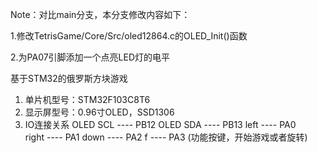 Note：对比main分支，本分支修改内容如下：

1.修改TetrisGame/Core/Src/oled12864.c的OLED_Init()函数

2.为PA07引脚添加一个点亮LED灯的电平


基于STM32的俄罗斯方块游戏

1. 单片机型号：STM32F103C8T6
2. 显示屏型号：0.96寸OLED，SSD1306
3. IO连接关系
OLED SCL  ----  PB12
OLED SDA  ----  PB13
left      ----  PA0   
right     ----  PA1
down      ----  PA2
f         ----  PA3  (功能按键，开始游戏或者旋转)
